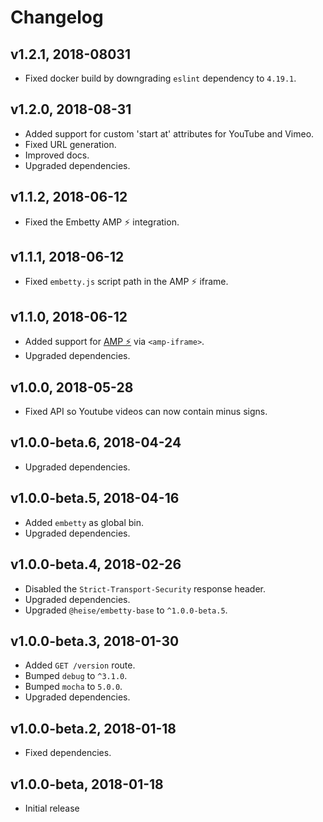 # Changelog

## v1.2.1, 2018-08031

- Fixed docker build by downgrading `eslint` dependency to `4.19.1`.

## v1.2.0, 2018-08-31

- Added support for custom 'start at' attributes for YouTube and Vimeo.
- Fixed URL generation.
- Improved docs.
- Upgraded dependencies.

## v1.1.2, 2018-06-12

- Fixed the Embetty AMP ⚡️ integration.

## v1.1.1, 2018-06-12

- Fixed `embetty.js` script path in the AMP ⚡️ iframe.

## v1.1.0, 2018-06-12

- Added support for [AMP ⚡️](https://www.ampproject.org/) via `<amp-iframe>`.
- Upgraded dependencies.

## v1.0.0, 2018-05-28

- Fixed API so Youtube videos can now contain minus signs.

## v1.0.0-beta.6, 2018-04-24

- Upgraded dependencies.

## v1.0.0-beta.5, 2018-04-16

- Added `embetty` as global bin.
- Upgraded dependencies.

## v1.0.0-beta.4, 2018-02-26

- Disabled the `Strict-Transport-Security` response header.
- Upgraded dependencies.
- Upgraded `@heise/embetty-base` to `^1.0.0-beta.5`.

## v1.0.0-beta.3, 2018-01-30

- Added `GET /version` route.
- Bumped `debug` to `^3.1.0`.
- Bumped `mocha` to `5.0.0`.
- Upgraded dependencies.

## v1.0.0-beta.2, 2018-01-18

- Fixed dependencies.

## v1.0.0-beta, 2018-01-18

- Initial release

